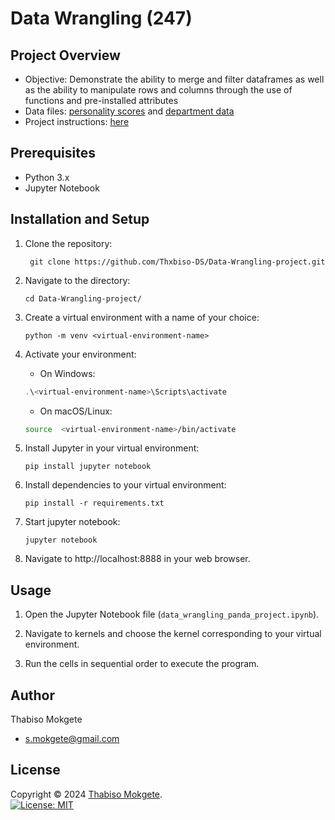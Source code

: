 # Data Wrangling (247)
## Project Overview

* Objective: Demonstrate the ability to merge and filter dataframes as well as the ability to manipulate rows and columns through the use of functions and pre-installed attributes
* Data files: [personality scores](http://syllabus.africacode.net/projects/data-science-specific/data-wrangling/personality_scores.csv) and [department data](http://syllabus.africacode.net/projects/data-science-specific/data-wrangling/departments.csv)
* Project instructions: [here](http://syllabus.africacode.net/projects/data-science-specific/data-wrangling/)
 

## Prerequisites

- Python 3.x
- Jupyter Notebook

## Installation and Setup

1. Clone the repository:
   ```
    git clone https://github.com/Thxbiso-DS/Data-Wrangling-project.git
    ```

2. Navigate to the directory:
    ``` 
    cd Data-Wrangling-project/    
    ```

3. Create a virtual environment with a name of your choice:
   ```
   python -m venv <virtual-environment-name>
   ```

4. Activate your environment:
   - On Windows:
    ```powershell 
    .\<virtual-environment-name>\Scripts\activate
    ```
   - On macOS/Linux:
    ```bash
    source  <virtual-environment-name>/bin/activate
    ```

5. Install Jupyter in your virtual environment:
    ```
    pip install jupyter notebook
    ```

6. Install dependencies to your virtual environment:
    ```
    pip install -r requirements.txt
    ``````

7. Start jupyter notebook:
    ```
    jupyter notebook
    ```

8. Navigate to http://localhost:8888 in your web browser.

## Usage

1. Open the Jupyter Notebook file (`data_wrangling_panda_project.ipynb`).

2. Navigate to kernels and choose the kernel corresponding to your virtual environment.  

3. Run the cells in sequential order to execute the program.

## Author 
Thabiso Mokgete  
* s.mokgete@gmail.com

## License 
Copyright © 2024 [Thabiso Mokgete](https://github.com/Thxbiso-DS).<br />
[![License: MIT](https://img.shields.io/badge/License-MIT-yellow.svg)](https://opensource.org/licenses/MIT)
